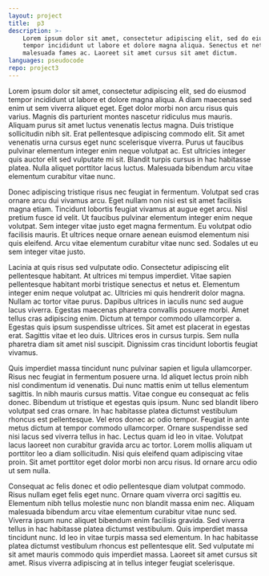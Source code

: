 ```yaml
---
layout: project
title:  p3
description: >- 
    Lorem ipsum dolor sit amet, consectetur adipiscing elit, sed do eiusmod 
    tempor incididunt ut labore et dolore magna aliqua. Senectus et netus et 
    malesuada fames ac. Laoreet sit amet cursus sit amet dictum.
languages: pseudocode
repo: project3
---
```

Lorem ipsum dolor sit amet, consectetur adipiscing elit, sed do eiusmod tempor incididunt ut labore et dolore magna aliqua. A diam maecenas sed enim ut sem viverra aliquet eget. Eget dolor morbi non arcu risus quis varius. Magnis dis parturient montes nascetur ridiculus mus mauris. Aliquam purus sit amet luctus venenatis lectus magna. Duis tristique sollicitudin nibh sit. Erat pellentesque adipiscing commodo elit. Sit amet venenatis urna cursus eget nunc scelerisque viverra. Purus ut faucibus pulvinar elementum integer enim neque volutpat ac. Est ultricies integer quis auctor elit sed vulputate mi sit. Blandit turpis cursus in hac habitasse platea. Nulla aliquet porttitor lacus luctus. Malesuada bibendum arcu vitae elementum curabitur vitae nunc.

Donec adipiscing tristique risus nec feugiat in fermentum. Volutpat sed cras ornare arcu dui vivamus arcu. Eget nullam non nisi est sit amet facilisis magna etiam. Tincidunt lobortis feugiat vivamus at augue eget arcu. Nisl pretium fusce id velit. Ut faucibus pulvinar elementum integer enim neque volutpat. Sem integer vitae justo eget magna fermentum. Eu volutpat odio facilisis mauris. Et ultrices neque ornare aenean euismod elementum nisi quis eleifend. Arcu vitae elementum curabitur vitae nunc sed. Sodales ut eu sem integer vitae justo.

Lacinia at quis risus sed vulputate odio. Consectetur adipiscing elit pellentesque habitant. At ultrices mi tempus imperdiet. Vitae sapien pellentesque habitant morbi tristique senectus et netus et. Elementum integer enim neque volutpat ac. Ultricies mi quis hendrerit dolor magna. Nullam ac tortor vitae purus. Dapibus ultrices in iaculis nunc sed augue lacus viverra. Egestas maecenas pharetra convallis posuere morbi. Amet tellus cras adipiscing enim. Dictum at tempor commodo ullamcorper a. Egestas quis ipsum suspendisse ultrices. Sit amet est placerat in egestas erat. Sagittis vitae et leo duis. Ultrices eros in cursus turpis. Sem nulla pharetra diam sit amet nisl suscipit. Dignissim cras tincidunt lobortis feugiat vivamus.

Quis imperdiet massa tincidunt nunc pulvinar sapien et ligula ullamcorper. Risus nec feugiat in fermentum posuere urna. Id aliquet lectus proin nibh nisl condimentum id venenatis. Dui nunc mattis enim ut tellus elementum sagittis. In nibh mauris cursus mattis. Vitae congue eu consequat ac felis donec. Bibendum ut tristique et egestas quis ipsum. Nunc sed blandit libero volutpat sed cras ornare. In hac habitasse platea dictumst vestibulum rhoncus est pellentesque. Vel eros donec ac odio tempor. Feugiat in ante metus dictum at tempor commodo ullamcorper. Ornare suspendisse sed nisi lacus sed viverra tellus in hac. Lectus quam id leo in vitae. Volutpat lacus laoreet non curabitur gravida arcu ac tortor. Lorem mollis aliquam ut porttitor leo a diam sollicitudin. Nisi quis eleifend quam adipiscing vitae proin. Sit amet porttitor eget dolor morbi non arcu risus. Id ornare arcu odio ut sem nulla.

Consequat ac felis donec et odio pellentesque diam volutpat commodo. Risus nullam eget felis eget nunc. Ornare quam viverra orci sagittis eu. Elementum nibh tellus molestie nunc non blandit massa enim nec. Aliquam malesuada bibendum arcu vitae elementum curabitur vitae nunc sed. Viverra ipsum nunc aliquet bibendum enim facilisis gravida. Sed viverra tellus in hac habitasse platea dictumst vestibulum. Quis imperdiet massa tincidunt nunc. Id leo in vitae turpis massa sed elementum. In hac habitasse platea dictumst vestibulum rhoncus est pellentesque elit. Sed vulputate mi sit amet mauris commodo quis imperdiet massa. Laoreet sit amet cursus sit amet. Risus viverra adipiscing at in tellus integer feugiat scelerisque.

